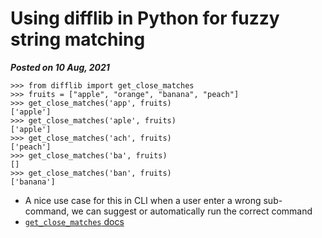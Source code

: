# Using difflib in Python for fuzzy string matching
**_Posted on 10 Aug, 2021_**

```
>>> from difflib import get_close_matches                                  
>>> fruits = ["apple", "orange", "banana", "peach"]                        
>>> get_close_matches('app', fruits)                                       
['apple']                                                                  
>>> get_close_matches('aple', fruits)                                      
['apple']                                                                  
>>> get_close_matches('ach', fruits)                                       
['peach']                                                                  
>>> get_close_matches('ba', fruits)                                        
[]                                                                         
>>> get_close_matches('ban', fruits)                                       
['banana']  
```

- A nice use case for this in CLI when a user enter a wrong sub-command, we can suggest or automatically run the correct command
- [`get_close_matches` docs](https://docs.python.org/3.8/library/difflib.html#difflib.get_close_matches)
